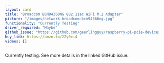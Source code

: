 ```yaml
---
layout: card
title: "Broadcom BCM94360NG 802.11ac WiFi M.2 Adapter"
picture: "/images/network-broadcom-bcm94360ng.jpg"
functionality: "Currently Testing"
driver_required: "Maybe"
github_issue: "https://github.com/geerlingguy/raspberry-pi-pcie-devices/issues/77"
buy_link: https://amzn.to/2Zy0xi4
videos: []
---
```

Currently testing. See more details in the linked GitHub issue.
